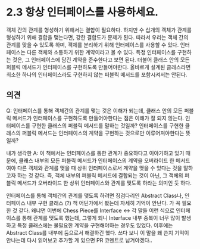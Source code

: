 # 2.3 항상 인터페이스를 사용하세요.

객체 간의 관계를 형성하기 위해서는 결합이 필요하다. 하지만 수 십개의 객체가 관계를 형성하기 위해 결합을 맺는다면, 강한 결합도가 문제가 된다. 따라서 우리는 객체 간의 관계를 맞을 수 있도록 하며, 객체를 분리하기 위해 인터페이스를 사용할 수 있다. 인터페이스는 다른 객체와 소통하기 위한 계약이라고 볼 수 있다. 특정 인터페이스를 구현하는 것은, 그 인터페이스에 담긴 계약을 준수한다고 보면 된다. 더불어 클래스 안의 모든 퍼블릭 메서드가 인터페이스를 구현하도록 만들어야한다. 올바르게 설계된 클래스라면 최소한 하나의 인터페이스라도 구현하지 않는 퍼블릭 메서드를 포함시켜서는 안된다.

## 의견
Q: 인터페이스를 통해 객체간의 관계를 맺는 것은 이해가 되는데, 클래스 안의 모든 퍼블릭 메서드가 인터페이스를 구현하도록 만들어야한다는 점은 이해가 잘 되지 않는다. 인터페이스를 구현한 클래스의 퍼블릭 메서드를 말하는 것일까? 인터페이스를 구현한 클래스의 퍼블릭 메서드는 인터페이스의 계약을 구현하는 것으로만 이루어져야한다는 뜻일까?

내가 생각한 A: 이 책에서는 인터페이스를 통한 관계가 중요하다고 이야기하고 있기 때문에, 클래스 내부의 모든 퍼블릭 메서드가 인터페이스의 계약을 오버라이드 한 메서드여야 다른 객체와 관계를 맺을 때 상위 인터페이스로서 계약을 맺을 수 있다는 것을 말하고자 하는 것 같다. 즉, 객체 내부의 퍼블릭 메서드에 결합되는 것이 아닌, 그 객체의 퍼블릭 메서드가 오버라이드 한 상위 인터페이스와 관계를 맺도록 하라는 의미인 듯 하다. 

인터페이스를 통해 객체간의 관계를 맺도록 하려면 징검다리인 Abstract Class나, 인터페이스 내부 구현 클래스 (?) 책 어딘가에서 봤는데 자세히 기억이 안난다. 가 꼭 필요한 것 같다. 왜냐면 이번에 Chess Piece를 Interface <-> 각 말들 이런 식으로 인터페이스를 통해 관계를 맺도록 했는데, 그렇게 되니 Interface 내부 중복이 너무 많이 발생하고 특정 클래스에는 불필요한 계약을 구현해야하는 경우도 있었다. 이후에는 Abstract Class를 내부에 둠으로서 해결하긴 했다. 쓰다 보니 이 말을 왜 쓴지 기억이 안나는데 다시 읽어보고 추가할 게 있으면 PR 코멘트로 남겨야겠다.. 